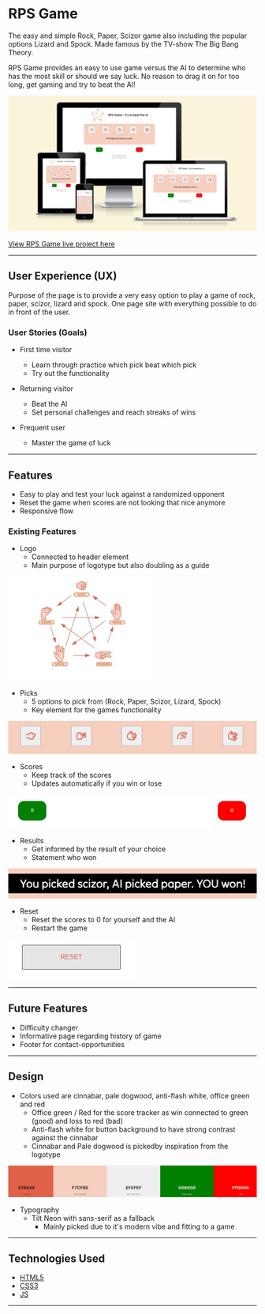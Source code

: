 # RPS Game

The easy and simple Rock, Paper, Scizor game also including the popular options Lizard and Spock.
Made famous by the TV-show The Big Bang Theory.

RPS Game provides an easy to use game versus the AI to determine who has the most skill or should
we say luck. No reason to drag it on for too long, get gaming and try to beat the AI!

![Am I Responsive](assets/images/readme/readme-responsive.JPG)

[View RPS Game live project here](https://chrisgustafsson.github.io/rpsgame-PP2/)

- - -

## User Experience (UX)

Purpose of the page is to provide a very easy option to play a game of rock, paper, scizor, lizard and spock.
One page site with everything possible to do in front of the user.

### User Stories (Goals)

* First time visitor
  * Learn through practice which pick beat which pick
  * Try out the functionality

* Returning visitor
  * Beat the AI
  * Set personal challenges and reach streaks of wins

* Frequent user
  * Master the game of luck

- - -

## Features

* Easy to play and test your luck against a randomized opponent
* Reset the game when scores are not looking that nice anymore
* Responsive flow

### Existing Features

* Logo
  * Connected to header element
  * Main purpose of logotype but also doubling as a guide

![Logo](assets/images/readme/readme-logo.JPG)

* Picks
  * 5 options to pick from (Rock, Paper, Scizor, Lizard, Spock)
  * Key element for the games functionality

![Picks](assets/images/readme/readme-picks.JPG)

* Scores
  * Keep track of the scores
  * Updates automatically if you win or lose

![Scores](assets/images/readme/readme-scores.JPG)

* Results
  * Get informed by the result of your choice
  * Statement who won

![Results](assets/images/readme/readme-results.JPG)

* Reset
  * Reset the scores to 0 for yourself and the AI
  * Restart the game

![Reset](assets/images/readme/readme-reset.JPG)

- - -

## Future Features

* Difficulty changer
* Informative page regarding history of game
* Footer for contact-opportunities

- - -

## Design

* Colors used are cinnabar, pale dogwood, anti-flash white, office green and red
  * Office green / Red for the score tracker as win connected to green (good) and loss to red (bad)
  * Anti-flash white for button background to have strong contrast against the cinnabar
  * Cinnabar and Pale dogwood is pickedby inspiration from the logotype

![Colors](assets/images/readme/readme-colors.JPG)

* Typography
  *  Tilt Neon with sans-serif as a fallback
     *  Mainly picked due to it's modern vibe and fitting to a game

- - -

## Technologies Used

* [HTML5](https://en.wikipedia.org/wiki/HTML5)
* [CSS3](https://en.wikipedia.org/wiki/CSS)
* [JS](https://en.wikipedia.org/wiki/JavaScript)

- - -

